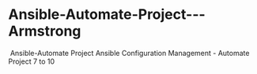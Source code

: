 # Ansible-Automate-Project---Armstrong
﻿  Ansible-Automate Project Ansible Configuration Management - Automate Project 7 to 10
